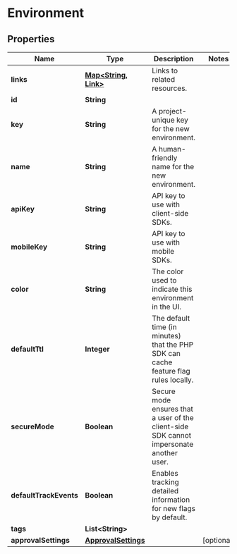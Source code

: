 

# Environment


## Properties

Name | Type | Description | Notes
------------ | ------------- | ------------- | -------------
**links** | [**Map&lt;String, Link&gt;**](Link.md) | Links to related resources. | 
**id** | **String** |  | 
**key** | **String** | A project-unique key for the new environment. | 
**name** | **String** | A human-friendly name for the new environment. | 
**apiKey** | **String** | API key to use with client-side SDKs. | 
**mobileKey** | **String** | API key to use with mobile SDKs. | 
**color** | **String** | The color used to indicate this environment in the UI. | 
**defaultTtl** | **Integer** | The default time (in minutes) that the PHP SDK can cache feature flag rules locally. | 
**secureMode** | **Boolean** | Secure mode ensures that a user of the client-side SDK cannot impersonate another user. | 
**defaultTrackEvents** | **Boolean** | Enables tracking detailed information for new flags by default. | 
**tags** | **List&lt;String&gt;** |  | 
**approvalSettings** | [**ApprovalSettings**](ApprovalSettings.md) |  |  [optional]



